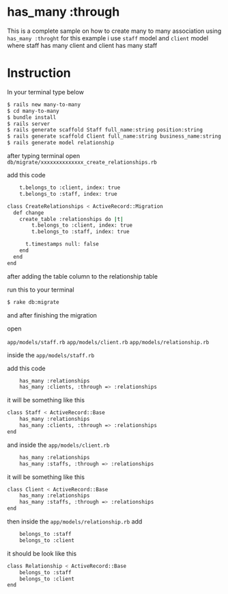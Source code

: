 # has_many :through

This is a complete sample on how to create many to many association using ` has_many :throght `
for this example i use ` staff ` model and ` client ` model where staff has many client and client has many staff

# Instruction 

In your terminal type below

```sh
$ rails new many-to-many
$ cd many-to-many
$ bundle install
$ rails server
$ rails generate scaffold Staff full_name:string position:string
$ rails generate scaffold Client full_name:string business_name:string
$ rails generate model relationship
```

after typing terminal open ` db/migrate/xxxxxxxxxxxxxx_create_relationships.rb `

add this code
```sh
	t.belongs_to :client, index: true 
	t.belongs_to :staff, index: true
```

```sh
class CreateRelationships < ActiveRecord::Migration
  def change
    create_table :relationships do |t|
      	t.belongs_to :client, index: true 
		t.belongs_to :staff, index: true

      t.timestamps null: false
    end
  end
end
```

after adding the table column to the relationship table 

run this to your terminal

```sh
$ rake db:migrate
```
and after finishing the migration

open 

` app/models/staff.rb `
` app/models/client.rb `
` app/models/relationship.rb `

inside the ` app/models/staff.rb `

add this code
```sh
	has_many :relationships
	has_many :clients, :through => :relationships
```
it will be something like this
```sh
class Staff < ActiveRecord::Base
	has_many :relationships
	has_many :clients, :through => :relationships
end
```
and inside the ` app/models/client.rb `
```sh
	has_many :relationships
	has_many :staffs, :through => :relationships
```
it will be something like this
```sh
class Client < ActiveRecord::Base
	has_many :relationships
	has_many :staffs, :through => :relationships
end
```
then inside the ` app/models/relationship.rb ` add
```sh
	belongs_to :staff
	belongs_to :client
```
it should be look like this
```sh
class Relationship < ActiveRecord::Base
	belongs_to :staff
	belongs_to :client
end
```


























